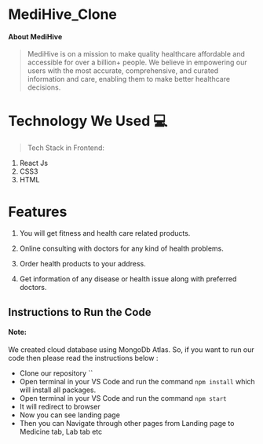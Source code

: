# MediHive_Clone
#### About MediHive
> MediHive is on a mission to make quality healthcare affordable and accessible for over a billion+ people. We believe in empowering our users with the most accurate, comprehensive, and curated information and care, enabling them to make better healthcare decisions.


# Technology We Used :computer:
> Tech Stack in Frontend:
1. React Js
2. CSS3
3. HTML


# Features
1. You will get fitness and health care related products.

2. Online consulting with doctors for any kind of health problems.

3. Order health products to your address.

4. Get information of any disease or health issue along with preferred doctors.


## Instructions to Run the Code 
#### Note:
We created cloud database using MongoDb Atlas. So, if you want to run our code then please read the instructions below :
- Clone our repository ``
- Open terminal in your VS Code and run the command `npm install` which will install all packages.
- Open terminal in your VS Code and run the command `npm start` 
- It will redirect to browser
- Now you can see landing page 
- Then you can Navigate through other pages from Landing page to Medicine tab, Lab tab etc





